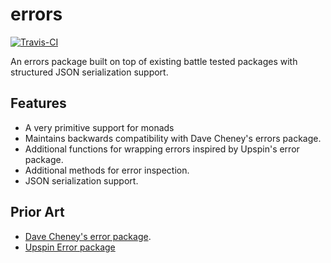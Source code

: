 # errors 

[![Travis-CI](https://travis-ci.org/etherlabsio/errors.svg)](https://travis-ci.org/etherlabsio/errors)

An errors package built on top of existing battle tested packages with structured JSON serialization support.

## Features

* A very primitive support for monads
* Maintains backwards compatibility with Dave Cheney's errors package.
* Additional functions for wrapping errors inspired by Upspin's error package.
* Additional methods for error inspection.
* JSON serialization support.

## Prior Art

* [Dave Cheney's error package](https://github.com/pkg/errors).
* [Upspin Error package](https://github.com/upspin/upspin/blob/master/errors)

